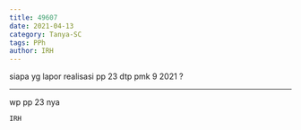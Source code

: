 ```yaml
---
title: 49607
date: 2021-04-13
category: Tanya-SC
tags: PPh
author: IRH
---
```


siapa yg lapor realisasi pp 23 dtp pmk 9 2021 ?

---

wp pp 23 nya

`IRH`
